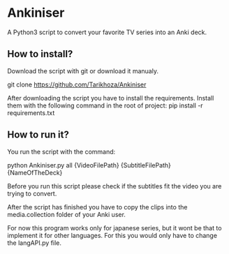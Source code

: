 # Ankiniser
A Python3 script to convert your favorite TV series into an Anki deck.
## How to install?
Download the script with git or download it manualy.

git clone https://github.com/Tarikhoza/Ankiniser

After downloading the script you have to install the requirements.
Install them with the following command in the root of project:
pip install -r requirements.txt
## How to run it?
You run the script with the command:

python Ankiniser.py all {VideoFilePath} {SubtitleFilePath} {NameOfTheDeck}

Before you run this script please check if the subtitles fit the video you are trying to convert.

After the script has finished you have to copy the clips into the media.collection folder of your Anki user.

For now this program works only for japanese series, but it wont be that to implement it for other languages.
For this you would only have to change the langAPI.py file.
